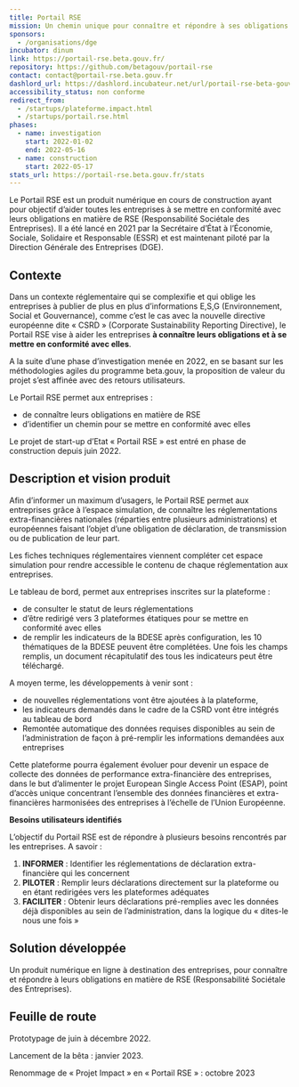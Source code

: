 ```yaml
---
title: Portail RSE
mission: Un chemin unique pour connaître et répondre à ses obligations RSE
sponsors:
  - /organisations/dge
incubator: dinum
link: https://portail-rse.beta.gouv.fr/
repository: https://github.com/betagouv/portail-rse
contact: contact@portail-rse.beta.gouv.fr
dashlord_url: https://dashlord.incubateur.net/url/portail-rse-beta-gouv-fr/
accessibility_status: non conforme
redirect_from:
  - /startups/plateforme.impact.html
  - /startups/portail.rse.html
phases:
  - name: investigation
    start: 2022-01-02
    end: 2022-05-16
  - name: construction
    start: 2022-05-17
stats_url: https://portail-rse.beta.gouv.fr/stats
---
```

Le Portail RSE est un produit numérique en cours de construction ayant pour objectif d’aider toutes les entreprises à se mettre en conformité avec leurs obligations en matière de RSE (Responsabilité Sociétale des Entreprises). Il a été lancé en 2021 par la Secrétaire d’État à l’Économie, Sociale, Solidaire et Responsable (ESSR) et est maintenant piloté par la Direction Générale des Entreprises (DGE).

## **Contexte**

Dans un contexte réglementaire qui se complexifie et qui oblige les entreprises à publier de plus en plus d’informations E,S,G (Environnement, Social et Gouvernance), comme c’est le cas avec la nouvelle directive européenne dite « CSRD » (Corporate Sustainability Reporting Directive), le Portail RSE vise à aider les entreprises **à connaître leurs obligations et à se mettre en conformité avec elles**.

A la suite d’une phase d’investigation menée en 2022, en se basant sur les méthodologies agiles du programme beta.gouv, la proposition de valeur du projet s’est affinée avec des retours utilisateurs.

Le Portail RSE permet aux entreprises :
 - de connaître leurs obligations en matière de RSE
 - d’identifier un chemin pour se mettre en conformité avec elles

Le projet de start-up d’Etat « Portail RSE » est entré en phase de construction depuis juin 2022.

## **Description et vision produit**

Afin d’informer un maximum d’usagers, le Portail RSE permet aux entreprises grâce à l’espace simulation, de connaître les réglementations extra-financières nationales (réparties entre plusieurs administrations) et européennes faisant l’objet d’une obligation de déclaration, de transmission ou de publication de leur part.

Les fiches techniques réglementaires viennent compléter cet espace simulation pour rendre accessible le contenu de chaque réglementation aux entreprises.

Le tableau de bord, permet aux entreprises inscrites sur la plateforme :
 - de consulter le statut de leurs réglementations
 - d’être redirigé vers 3 plateformes étatiques pour se mettre en conformité avec elles
 - de remplir les indicateurs de la BDESE après configuration, les 10 thématiques de la BDESE peuvent être complétées. Une fois les champs remplis, un document récapitulatif des tous les indicateurs peut être téléchargé.

A moyen terme, les développements à venir sont :
 - de nouvelles réglementations vont être ajoutées à la plateforme,
 - les indicateurs demandés dans le cadre de la CSRD vont être intégrés au tableau de bord
 - Remontée automatique des données requises disponibles au sein de l’administration de façon à pré-remplir les informations demandées aux entreprises

Cette plateforme pourra également évoluer pour devenir un espace de collecte des données de performance extra-financière des entreprises, dans le but d’alimenter le projet European Single Access Point (ESAP), point d’accès unique concentrant l’ensemble des données financières et extra-financières harmonisées des entreprises à l’échelle de l’Union Européenne.

**Besoins utilisateurs identifiés**

L’objectif du Portail RSE est de répondre à plusieurs besoins rencontrés par les entreprises. A savoir :

1. **INFORMER** : Identifier les réglementations de déclaration extra-financière qui les concernent
2. **PILOTER** : Remplir leurs déclarations directement sur la plateforme ou en étant redirigées vers les plateformes adéquates
3. **FACILITER** : Obtenir leurs déclarations pré-remplies avec les données déjà disponibles au sein de l’administration, dans la logique du « dites-le nous une fois »

## **Solution développée**

Un produit numérique en ligne à destination des entreprises, pour connaître et répondre à leurs obligations en matière de RSE (Responsabilité Sociétale des Entreprises).

## **Feuille de route**

Prototypage de juin à décembre 2022.

Lancement de la bêta : janvier 2023.

Renommage de « Projet Impact » en « Portail RSE » : octobre 2023
